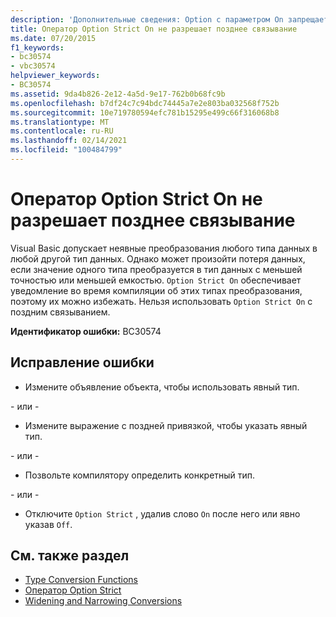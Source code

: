 ```yaml
---
description: 'Дополнительные сведения: Option с параметром On запрещает позднее связывание'
title: Оператор Option Strict On не разрешает позднее связывание
ms.date: 07/20/2015
f1_keywords:
- bc30574
- vbc30574
helpviewer_keywords:
- BC30574
ms.assetid: 9da4b826-2e12-4a5d-9e17-762b0b68fc9b
ms.openlocfilehash: b7df24c7c94bdc74445a7e2e803ba032568f752b
ms.sourcegitcommit: 10e719780594efc781b15295e499c66f316068b8
ms.translationtype: MT
ms.contentlocale: ru-RU
ms.lasthandoff: 02/14/2021
ms.locfileid: "100484799"
---
```

# <a name="option-strict-on-disallows-late-binding"></a>Оператор Option Strict On не разрешает позднее связывание

Visual Basic допускает неявные преобразования любого типа данных в любой другой тип данных. Однако может произойти потеря данных, если значение одного типа преобразуется в тип данных с меньшей точностью или меньшей емкостью. `Option Strict On` обеспечивает уведомление во время компиляции об этих типах преобразования, поэтому их можно избежать. Нельзя использовать `Option Strict On` с поздним связыванием.  

 **Идентификатор ошибки:** BC30574  
  
## <a name="to-correct-this-error"></a>Исправление ошибки  
  
- Измените объявление объекта, чтобы использовать явный тип.  
  
 \- или -  
  
- Измените выражение с поздней привязкой, чтобы указать явный тип.  
  
 \- или -  
  
- Позвольте компилятору определить конкретный тип.  
  
 \- или -  
  
- Отключите `Option Strict` , удалив слово `On` после него или явно указав `Off`.  
  
## <a name="see-also"></a>См. также раздел

- [Type Conversion Functions](../language-reference/functions/type-conversion-functions.md)
- [Оператор Option Strict](../language-reference/statements/option-strict-statement.md)
- [Widening and Narrowing Conversions](../programming-guide/language-features/data-types/widening-and-narrowing-conversions.md)
